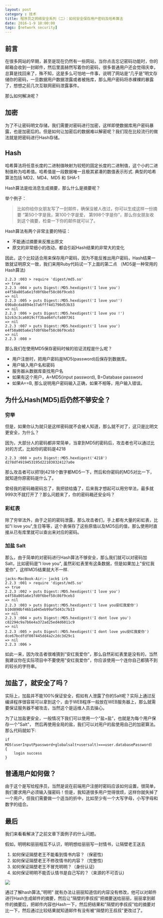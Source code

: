 ```yaml
---
layout: post
category : 技术
title: 程序员之网络安全系列（二）：如何安全保存用户密码及哈希算法 
date: 2016-1-9 10:00:00
tags: [network security]
---
```


<style>
    .post {
        font-family: 'lucida grande', 'lucida sans unicode', lucida, helvetica, 'Hiragino Sans GB', 'Microsoft YaHei', 'WenQuanYi Micro Hei', sans-serif;
        font-size: 16px;
    }
    
    .post-full h1 {
        background-color: #ccc;
        padding: 5px;
        margin-bottom: 10px;
        font-weight: bolder;
        color: #000;
        line-height: 1.8;
        text-rendering: optimizelegibility;
    }
    
    .post-full h2 {
        color: #333;
        padding: 5px;
        line-height: 1.6;
        padding-bottom: 5px;
        margin-bottom: 10px;
        font-weight: bolder;
    }
    
    .post-full h3 {
        padding: 5px;
        color: #000;
        border-bottom: dashed 1px #ccc;
        padding-bottom: 5px;
        margin-bottom: 10px;
        font-weight: bolder;
    }
    
    .post-full img {
        border: solid 5px #ccc;
        padding: 5px;
        border-radius: 5px;
        text-align: center;
        max-height: 400px;
    }
</style>




## 前言

在很多网站的早期，甚至是现在仍然有一些网站，当你点击忘记密码功能时，你的邮箱会收到一封邮件，然后里面赫然写着你的密码，很多普通用户还会觉得庆幸，总算是找回来了，殊不知，这是多么可怕地一件事，说明了网站是“几乎是”明文存储你的密码，一旦数据用户数据泄露或者被拖库，那么用户密码将赤裸裸的暴露了，想想之前几次互联网密码泄露事件。

那么如何解决呢？

## 加密

为了不让密码明文存储，我们需要对密码进行加密，这样即使数据库用户密码暴露，也是加密后的。但是如何让加密后的数据难以解密呢？我们现在比较流行的做法就是把密码进行Hash存储。

## Hash

哈希算法将任意长度的二进制值映射为较短的固定长度的二进制值，这个小的二进制值称为哈希值。哈希值是一段数据唯一且极其紧凑的数值表示形式. 典型的哈希算法包括 MD2、MD4、MD5 和 SHA-1

Hash算法是给消息生成摘要，那么什么是摘要呢？

举个例子：
> 比如你给你女朋友写了一封邮件，确保没被人改过，你可以生成这样一份摘要 “第50个字是我，第100个字是爱， 第998个字是你”，那么你女朋友收到这个摘要，检查一下你的邮件就可以了。

Hash算法有两个非常主要的特征：

* 不能通过摘要来反推出原文
* 原文的非常细小的改动，都会引起Hash结果的非常大的变化

因此，这个比较适合用来保存用户密码，因为不能反推出用户密码，Hash结果一致就证明原文一致，我们来用Ruby代码试一下上面的第二点 （MD5是一种常用的Hash算法)

    2.2.3 :003 > require 'digest/md5.so'
    => true
    2.2.3 :004 > puts Digest::MD5.hexdigest('I love you')
    e4f58a805a6e1fd0f6bef58c86f9ceb3
    => nil
    2.2.3 :005 > puts Digest::MD5.hexdigest('I love you!')
    690a8cda8894e37a6fff4d1790d53b33
    => nil
    2.2.3 :006 > puts Digest::MD5.hexdigest('I love you !')
    b2c63c3ca6019cff3bad64fcfa807361
    => nil
    2.2.3 :007 > puts Digest::MD5.hexdigest('I love you')
    e4f58a805a6e1fd0f6bef58c86f9ceb3
    => nil
    2.2.3 :008 > 

那么我们在使用MD5保存密码时候的验证流程是什么呢？

* 用户注册时，把用户密码是MD5(password)后保存到数据库。
* 用户输入用户名和密码
* 服务器从数据库查找用户名
* 如果有这个用户，A=MD5(input password), B=Database password
* 如果A==B, 那么说明用户密码输入正确，如果不相等，用户输入错误。

## 为什么Hash(MD5)后仍然不够安全？

### 穷举
但是，如果你认为就只是这样密码就不会被人知道，那么就不对了，这只是比明文更安全，为什么？

因为，大部分人的密码都非常简单，当拿到MD5的密码后，攻击者也可以通过比对的方式，比如你的密码是4218

    2.2.3 :008 > puts Digest::MD5.hexdigest('4218')
    d278df4919453195d221030324127a0e
    
那么攻击者可以把1到4218个数字都MD5一下，然后和你密码的MD5对比一下，就知道你原密码是什么了。

曾经我的密码箱密码忘了，我把锁给撬了，后来我才想起可以用穷举法，最多就999次不就打开了？那么问题来了，你的密码箱还安全吗？

### 彩虹表

除了穷举法外，由于之前的密码泄露，那么攻击者们，手上都有大量的彩虹表，比如"I love you",生日等等，这个表保存了这些原值以及MD5后的值，那么使用时直接从已有库里就可以查出来对应的密码。

### 加盐 Salt

那么，由于简单的对密码进行Hash算法不够安全，那么我们就可以对密码加Salt，比如密码是"I love you", 虽然彩虹表里有这条数据，但是如果加上"安红我爱你"，这样MD5结果就大不一样.

    jacks-MacBook-Air:~ jack$ irb
    2.2.3 :001 > require 'digest/md5.so'
    => true
    2.2.3 :002 > puts Digest::MD5.hexdigest('I love you')
    e4f58a805a6e1fd0f6bef58c86f9ceb3
    => nil
    2.2.3 :003 > puts Digest::MD5.hexdigest('I love you安红我爱你')
    b10d890bf46b1a045eb99af5d43c7b13
    => nil
    2.2.3 :004 > puts Digest::MD5.hexdigest('I dont love you')
    c82294c9a7b6e4a372ad25ed4d6011c9
    => nil
    2.2.3 :005 > puts Digest::MD5.hexdigest('I dont love you安红我爱你')
    dce67bcdfdf007445dd4a2c2dc3d29c1
    => nil
    2.2.3 :006 >
    
如此一来，因为攻击者很难猜到“安红我爱你”，那么自然彩虹表里是没有的，当然我建议你在实际项目中不要使用"安红我爱你"，你应该使用一个连你自己都猜不到的较长的字符串。

## 加盐了，就安全了吗？

实际上，加盐并不能100%保证安全，假如有人泄露了你的Salt呢？实际上通过反编译程序很容易可以拿到这个，由于WEB程序一般放在WEB服务器上，那么就需要保证服务器不被攻击，当然这个是运维人员去操心。

为了让加盐更安全，一般情况下我们可以使用一个“盐+盐”，也就是为每个用户保存一个"Salt"， 然后再使用全局的盐，我们可以对用户的盐使用自己的加密算法。那么代码就如下:

    if MD5(userInputPpassword+globalsalt+usersalt)===user.databasePassword） 
    {
        login success
    }
    

## 普通用户如何做？

由于这个是写给程序员，当然是说在前端用户注册时密码应该如何设置，很简单，我们要求用户必须输入强密码！但是，我知道很多用户觉得很烦，这样你就失掉了一个用户，但我们需要做一个适当的折中，比如至少有一个大写字母，小写字母和数字的组合。

## 最后

我们来看看解决了之前文章下面例子的什么问题。

假如，明明和丽丽相互不认识，明明想给丽丽写一封情书，让隔壁老王送去

1. 如何保证隔壁老王不能看到情书内容？（保密性)
2. 如何保证隔壁老王不修改情书的内容？（完整性)
3. 如何保证隔壁老王不冒充明明？（身份认证)
4. 如何保证明明不能否认情书是自己写的？（来源的不可否认)

<img class="img-responsive" src="https://cdn.jsdelivr.net/gh/wangdeshui/blogpics@master/security/security-1.png" />

通过了解hash算法,"明明" 就有办法让丽丽知道信的内容没有修改，他可以对邮件进行Hash生成邮件的摘要，然后让"隔壁的李叔叔"把摘要送给丽丽，丽丽拿到邮件的摘要后，把邮件内容也Hash一下，然后把结果和"隔壁的李叔叔"给的摘要对比一下，然后通过比较结果就知道邮件有没有被"隔壁的王叔叔"更改过了。